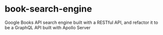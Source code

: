 # book-search-engine
Google Books API search engine built with a RESTful API, and refactor it to be a GraphQL API built with Apollo Server

